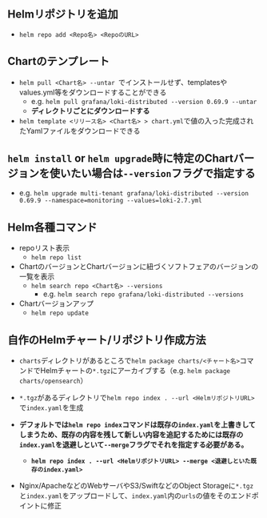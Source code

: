 ## Helmリポジトリを追加
- `helm repo add <Repo名> <RepoのURL>`

## Chartのテンプレート
- `helm pull <Chart名> --untar `でインストールせず、templatesやvalues.yml等をダウンロードすることができる
  - e.g. `helm pull grafana/loki-distributed --version 0.69.9 --untar`
  - **ディレクトリごとにダウンロードする**
- `helm template <リリース名> <Chart名> > chart.yml`で値の入った完成されたYamlファイルをダウンロードできる

## `helm install` or `helm upgrade`時に特定のChartバージョンを使いたい場合は`--version`フラグで指定する
- e.g. `helm upgrade multi-tenant grafana/loki-distributed --version 0.69.9 --namespace=monitoring --values=loki-2.7.yml`

## Helm各種コマンド
- repoリスト表示
  - `helm repo list`
- ChartのバージョンとChartバージョンに紐づくソフトフェアのバージョンの一覧を表示
  - `helm search repo <Chart名> --versions`
    - e.g. `helm search repo grafana/loki-distributed --versions`
- Chartバージョンアップ
  - `helm repo update`

## 自作のHelmチャート/リポジトリ作成方法
- `charts`ディレクトリがあるところで`helm package charts/<チャート名>`コマンドでHelmチャートの`*.tgz`にアーカイブする（e.g. `helm package charts/opensearch`）

- `*.tgz`があるディレクトリで`helm repo index . --url <HelmリポジトリURL>`で`index.yaml`を生成

- **デフォルトでは`helm repo index`コマンドは既存の`index.yaml`を上書きしてしまうため、既存の内容を残して新しい内容を追記するためには既存の`index.yaml`を退避しといて`--merge`フラグでそれを指定する必要がある。**
  - **`helm repo index . --url <HelmリポジトリURL> --merge <退避しといた既存のindex.yaml>`**

- Nginx/ApacheなどのWebサーバやS3/SwiftなどのObject Storageに`*.tgz`と`index.yaml`をアップロードして、`index.yaml`内の`urls`の値をそのエンドポイントに修正

